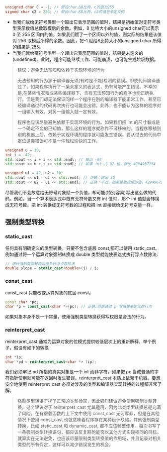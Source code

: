 ```c++
unsigned char C = -1; // 假设char占8比特，c的值为255
signed char c2 = 256; // 假设char占8比特，c2的值是未定义的
```

* 当我们赋给无符号类型一个超出它表示范围的值时，结果是初始值对无符号类型表示数值总数取模后的余数。例如，8 比特大小的unsigned char可以表示 0 至 255 区间内的值，如果我们赋了一个区间以外的值，则实际的结果是该值对 256 取模后所得的余数。因此，把-1 赋给8比特大小的unsigned char 所得的结果是 255。
* 当我们赋给带符号类型一个超出它表示范围的值时，结果是未定义的(undefined)。此时，程序可能继续工作、可能崩溃，也可能生成垃圾数据。

>建议：避免无法预知和依赖于实现环境的行为
>
>无法预知的行为源于编译器无须(有时是不能)检测的错误。即使代码编译通过了，如果程序执行了一条未定义的表达式，仍有可能产生错误。不幸的是,在某些情况和或某些编译器下，含有无法预知行为的程序也能正确执行。但是我们却无法保证同样一个程序在别的编译器下能正常工作，甚至已经编译通过的代码再次执行也可能会出错。此外，也不能认为这样的程序对一组输入有效，对另一组输入就一定有效。
>
>程序也应该尽量避免依赖于实现环境的行为。如果我们把 int 的尺寸看成是一个确定不变的已知值，那么这样的程序就称作不可移植的。当程序移植到别的机器上后，依赖于实现环境的程序就可能发生错误。要从过去的代码中定位这类错误可不是一件轻松愉快的工作。

```c++
unsigned u = 10;
int i = -42;
std::cout << i + i << std::endl; // 输出 -84
std::cout << u + i << std::endl; // 如果 int 占 32 位，输出 4294967264

unsigned u1 = 42, u2 = 10;
std::cout << u1 - u2 << std::endl; // 正确：输出 32
std::cout << u2 - u1 << std::endl; // 正确：不过，结果是取模后的值，4294967264
```

尽管我们不会故意给无符号对象赋一个负值，却可能(特别容易)写出这么做的代码。例如，当一个算术表达式中既有无符号数又有 int 值时，那个 int 值就会转换成无符号数。把 int 转换成无符号数的过程和把 int 直接赋给无符号变量一样。

## 强制类型转换

### static_cast

任何具有明确定义的类型转换，只要不包含底层 const,都可以使用 static_cast。例如通过将一个运算对象强制转换成 double 类型就能使表达式执行浮点数除法:

```c++
// 进行强制类型转换以便执行浮点数除法
double slope = static_cast<double>(j) / i;
```

### const_cast

const_cast 只能改变运算对象的底层 const。

```c++
const char *pc;
char *p = const_cast<char *>(pc); // 正确:但是通过 p 写值是未定义的行为
```

如果对象本身不是一个常量，使用强制类型转换获得写权限是合法的行为。

### reinterpret_cast

reinterpret_cast 通常为运算对象的位模式提供较低层次上的重新解释。举个例子，假设有如下的转换

```c++
int *ip;
char *pd = reinterpret_cast<char *> (ip);
```

我们必须牢记 pd 所指的真实对象是一个 int 而非字符，如果把 pc 当成普通的字符指针使用就可能在返回吋发生错误。reinterpret_cast 本质上依赖于机器。要想安全地使用 reinterpret_cast 必须对涉及的类型和编译器实现转换的过程都非常了解。

> 强制类型转换干扰了正常的类型检查，因此强烈建议避免使用强制类型转换。这个建议对于 reinterpret_cast 尤其适用，因为此类类型转换总是充满了风险。在有重载函数的上下文中使用 const_cast 无可厚非，但是在其他情况下使用 const_cast 也就意味着程序存在某种设计缺陷。其他强制类型转换，比如 static_cast 和 dynamic_cast, 都不应该频繁使用。每次书写了一条强制类型转换语句，都应该反复斟酌能否以其他方式实现相同的目标。就算实在无法避免，也应该尽量限制类型转换值的作用域，并且记录对相关类型的所有假定，这样可以减少错误发生的机会。